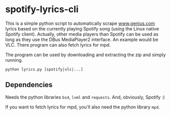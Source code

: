 # spotify-lyrics-cli

This is a simple python script to automatically scrape www.genius.com lyrics based on the currently playing Spotify song (using the Linux native Spotify client). Actually, other media players than Spotify can be used as long as they use the DBus MediaPlayer2 interface. An example would be VLC. There program can also fetch lyrics for mpd.

The program can be used by downloading and extracting the zip and simply running.

```
python lyrics.py [spotify|vlc|...]
```

## Dependencies

Needs the python libraries `bs4`, `lxml` and `requests`. And, obviously, Spotify :)

If you want to fetch lyrics for mpd, you'll also need the python library `mpd`.
